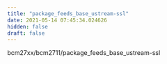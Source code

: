 ```yaml
---
title: "package_feeds_base_ustream-ssl"
date: 2021-05-14 07:45:34.024626
hidden: false
draft: false
---
```


bcm27xx/bcm2711/package_feeds_base_ustream-ssl

